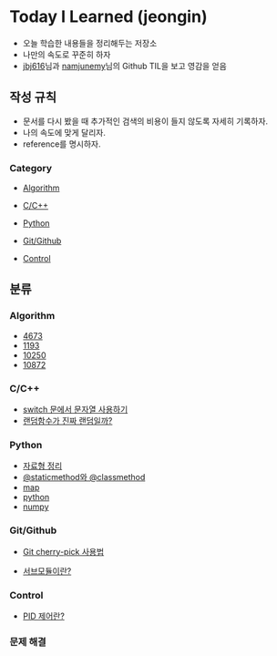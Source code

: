 # Today I Learned (jeongin)

- 오늘 학습한 내용들을 정리해두는 저장소
- 나만의 속도로 꾸준히 하자
- [jbj616](https://github.com/jbj616/TIL)님과 [namjunemy](https://github.com/namjunemy/TIL)님의 Github TIL을 보고 영감을 얻음



## 작성 규칙

- 문서를 다시 봤을 때 추가적인 검색의 비용이 들지 않도록 자세히 기록하자.
- 나의 속도에 맞게 달리자.
- reference를 명시하자.



### Category

- [Algorithm](#Algorithm)

- [C/C++](#cc)
- [Python](#Python)
- [Git/Github](#gitgithub)

- [Control](#Control)

  

## 분류

### Algorithm

- [4673](Algorithm/4673.md)
- [1193](Algorithm/1193.md)
- [10250](Algorithm/10250.md)
- [10872](Algorithm/10872)



### C/C++

- [switch 문에서 문자열 사용하기](https://github.com/mywnajsldkf/TIL/blob/master/C:C%2B%2B/%5BC:C%2B%2B%5D%20switch%20%EB%AC%B8%EC%97%90%EC%84%9C%20%EB%AC%B8%EC%9E%90%EC%97%B4%20%EC%82%AC%EC%9A%A9%ED%95%98%EA%B8%B0.md)
- [랜덤함수가 진짜 랜덤일까?](https://github.com/mywnajsldkf/TIL/blob/master/C:C%2B%2B/%5BC:C%2B%2B%5D%20%EB%9E%9C%EB%8D%A4%ED%95%A8%EC%88%98%EA%B0%80%20%EC%A7%84%EC%A7%9C%20%EB%9E%9C%EB%8D%A4%EC%9D%BC%EA%B9%8C%3F.md)



### Python

- [자료형 정리](https://github.com/mywnajsldkf/TIL/blob/master/Python/자료형.md)
- [@staticmethod와 @classmethod](https://github.com/mywnajsldkf/TIL/blob/master/Python/%40classmethod%EC%99%80%20%40staticmethod%EC%9D%98%20%EC%B0%A8%EC%9D%B4.md)
- [map](https://github.com/mywnajsldkf/TIL/blob/master/Python/Map.md)
- [python](Python/python.md)
- [numpy](Python/numpy.md)



### Git/Github

- [Git cherry-pick 사용법](https://github.com/mywnajsldkf/TIL/blob/master/git:github/%5Bgit:github%5D%20Git%20cherry-pick%20%EC%82%AC%EC%9A%A9%EB%B2%95.md)

- [서브모듈이란?](https://github.com/mywnajsldkf/TIL/blob/master/git:github/submodules.md)

  

### Control

- [PID 제어란?](https://github.com/mywnajsldkf/TIL/blob/master/Control/PID%20Control.md)



### 문제 해결



